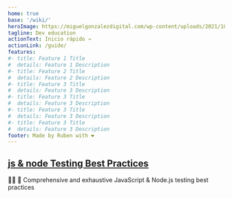 ```yaml
---
home: true
base: '/wiki/'
heroImage: https://miguelgonzalezdigital.com/wp-content/uploads/2021/10/webdesign-vps.gif
tagline: Dev education
actionText: Inicio rápido →
actionLink: /guide/
features:
#- title: Feature 1 Title
#  details: Feature 1 Description
#- title: Feature 2 Title
#  details: Feature 2 Description
#- title: Feature 3 Title
#  details: Feature 3 Description
#- title: Feature 3 Title
#  details: Feature 3 Description
#- title: Feature 3 Title
#  details: Feature 3 Description
#- title: Feature 3 Title
#  details: Feature 3 Description
footer: Made by Ruben with ❤️
---
```


<div class="features">
  <div class="feature">
    <h2>
      <a href="https://github.com/goldbergyoni/javascript-testing-best-practices" target="_blank">js & node Testing Best Practices</a>
    </h2>
    <p>📗🌐 🚢 Comprehensive and exhaustive JavaScript & Node.js testing best practices</p>
  </div>
<!--   <div class="feature">
    <h2>Vue-Powered</h2>
    <p>Enjoy the dev experience of Vue + webpack, use Vue components in markdown, and develop custom themes with Vue.</p>
  </div>
  <div class="feature">
    <h2>Performant</h2>
    <p>VuePress generates pre-rendered static HTML for each page, and runs as an SPA once a page is loaded.</p>
  </div> -->
</div>
